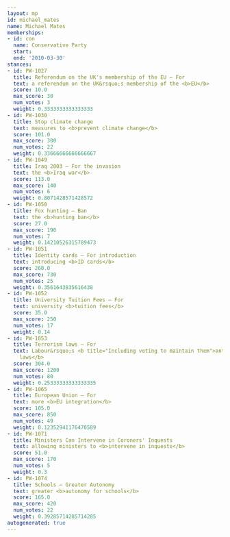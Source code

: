 ```yaml
---
layout: mp
id: michael_mates
name: Michael Mates
memberships:
- id: con
  name: Conservative Party
  start: 
  end: '2010-03-30'
stances:
- id: PW-1027
  title: Referendum on the UK's membership of the EU — For
  text: a referendum on the UK&rsquo;s membership of the <b>EU</b>
  score: 10.0
  max_score: 30
  num_votes: 3
  weight: 0.3333333333333333
- id: PW-1030
  title: Stop climate change
  text: measures to <b>prevent climate change</b>
  score: 101.0
  max_score: 300
  num_votes: 22
  weight: 0.33666666666666667
- id: PW-1049
  title: Iraq 2003 — For the invasion
  text: the <b>Iraq war</b>
  score: 113.0
  max_score: 140
  num_votes: 6
  weight: 0.8071428571428572
- id: PW-1050
  title: Fox hunting — Ban
  text: the <b>hunting ban</b>
  score: 27.0
  max_score: 190
  num_votes: 7
  weight: 0.14210526315789473
- id: PW-1051
  title: Identity cards — For introduction
  text: introducing <b>ID cards</b>
  score: 260.0
  max_score: 730
  num_votes: 25
  weight: 0.3561643835616438
- id: PW-1052
  title: University Tuition Fees — For
  text: university <b>tuition fees</b>
  score: 35.0
  max_score: 250
  num_votes: 17
  weight: 0.14
- id: PW-1053
  title: Terrorism laws — For
  text: Labour&rsquo;s <b title="Including voting to maintain them">anti-terrorism
    laws</b>
  score: 304.0
  max_score: 1200
  num_votes: 80
  weight: 0.25333333333333335
- id: PW-1065
  title: European Union — For
  text: more <b>EU integration</b>
  score: 105.0
  max_score: 850
  num_votes: 49
  weight: 0.12352941176470589
- id: PW-1071
  title: Ministers Can Intervene in Coroners' Inquests
  text: allowing ministers to <b>intervene in inquests</b>
  score: 51.0
  max_score: 170
  num_votes: 5
  weight: 0.3
- id: PW-1074
  title: Schools — Greater Autonomy
  text: greater <b>autonomy for schools</b>
  score: 165.0
  max_score: 420
  num_votes: 22
  weight: 0.39285714285714285
autogenerated: true
---
```

